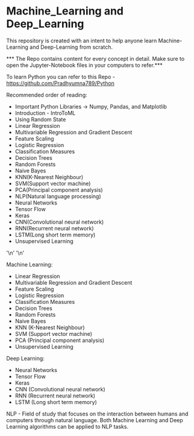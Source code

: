# Machine_Learning and Deep_Learning
This repository is created with an intent to help anyone learn Machine-Learning and Deep-Learning from scratch.

*** The Repo contains content for every concept in detail. Make sure to open the Jupyter-Notebook files in your computers to refer.***

To learn Python you can refer to this Repo - https://github.com/Pradhyumna789/Python

Recommended order of reading:
- Important Python Libraries -> Numpy, Pandas, and Matplotlib
- Introduction - IntroToML
- Using Random State 
- Linear Regression
- Multivariable Regression and Gradient Descent
- Feature Scaling
- Logistic Regression
- Classification Measures
- Decision Trees
- Random Forests
- Naive Bayes
- KNN(K-Nearest Neighbour)
- SVM(Support vector machine)
- PCA(Principal component analysis)
- NLP(Natural language processing)
- Neural Networks
- Tensor Flow
- Keras
- CNN(Convolutional neural network)
- RNN(Recurrent neural network)
- LSTM(Long short term memory)
- Unsupervised Learning

'\n'
'\n'

Machine Learning:

- Linear Regression
- Multivariable Regression and Gradient Descent
- Feature Scaling
- Logistic Regression
- Classification Measures
- Decision Trees
- Random Forests
- Naive Bayes
- KNN (K-Nearest Neighbour)
- SVM (Support vector machine)
- PCA (Principal component analysis)
- Unsupervised Learning


Deep Learning:

- Neural Networks
- Tensor Flow
- Keras
- CNN (Convolutional neural network)
- RNN (Recurrent neural network)
- LSTM (Long short term memory)


NLP - Field of study that focuses on the interaction between humans and computers through natural language. Both Machine Learning and Deep Learning algorithms can be applied to NLP tasks.
